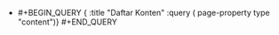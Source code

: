 - #+BEGIN_QUERY
  {
  :title "Daftar Konten"
  :query (
  page-property type "content")}
  #+END_QUERY
